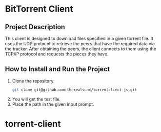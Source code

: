 # BitTorrent Client

## Project Description

This client is designed to download files specified in a given torrent file. It uses the UDP protocol to retrieve the peers that have the required data via the tracker. After obtaining the peers, the client connects to them using the TCP/IP protocol and requests the pieces they have.

## How to Install and Run the Project

1. Clone the repository:
    ```bash
    git clone git@github.com:therealsunx/torrentclient-js.git
    ```
2. You will get the test file.
3. Place the path in the given input prompt.
# torrent-client
